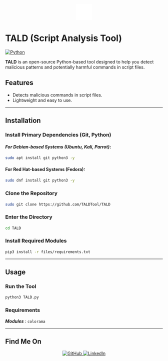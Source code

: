 <div align="center">
  <img src="files/logo.png" alt="Logo" width="50" />
</div>

# **TALD (Script Analysis Tool)**

[![Python](https://img.shields.io/badge/Python-3.x-yellow?style=for-the-badge&logo=python&logoColor=white)](https://www.python.org/)

**TALD** is an open-source Python-based tool designed to help you detect malicious patterns and potentially harmful commands in script files.


## **Features**

- Detects malicious commands in script files.
- Lightweight and easy to use.

---

## **Installation**

### **Install Primary Dependencies (Git, Python)**

#### ***For Debian-based Systems (Ubuntu, Kali, Parrot)***:
```bash
sudo apt install git python3 -y
```

#### For Red Hat-based Systems (Fedora):
```bash
sudo dnf install git python3 -y
```


### **Clone the Repository**
```bash
sudo git clone https://github.com/TALDTool/TALD
```

### **Enter the Directory**
```bash
cd TALD
```

### **Install Required Modules**
```bash
pip3 install -r files/requirements.txt
```

---

## **Usage**

### Run the Tool
```bash
python3 TALD.py
```


### Requirements
 ***Modules*** :
    `colorama`

---

## **Find Me On**
<div align="center">
  <a href="https://github.com/TALDv" target="_blank">
    <img src="https://img.shields.io/badge/GitHub-171515?style=for-the-badge&logo=github&logoColor=white" alt="GitHub" />
  </a>
  <a href="https://www.linkedin.com/in/mohamed-rayan-ettaldi-6b7501244/" target="_blank">
    <img src="https://img.shields.io/badge/LinkedIn-0A66C2?style=for-the-badge&logo=linkedin&logoColor=white" alt="LinkedIn" />
  </a>
</div>


